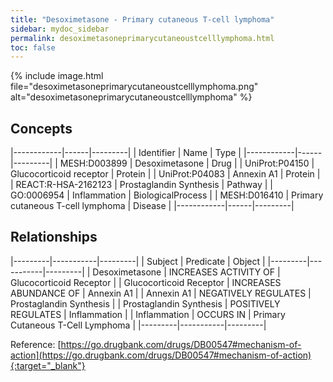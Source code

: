 ```yaml
---
title: "Desoximetasone - Primary cutaneous T-cell lymphoma"
sidebar: mydoc_sidebar
permalink: desoximetasoneprimarycutaneoustcelllymphoma.html
toc: false 
---
```


{% include image.html file="desoximetasoneprimarycutaneoustcelllymphoma.png" alt="desoximetasoneprimarycutaneoustcelllymphoma" %}

## Concepts

|------------|------|---------|
| Identifier | Name | Type    |
|------------|------|---------|
| MESH:D003899 | Desoximetasone | Drug |
| UniProt:P04150 | Glucocorticoid receptor | Protein |
| UniProt:P04083 | Annexin A1 | Protein |
| REACT:R-HSA-2162123 | Prostaglandin Synthesis | Pathway |
| GO:0006954 | Inflammation | BiologicalProcess |
| MESH:D016410 | Primary cutaneous T-cell lymphoma | Disease |
|------------|------|---------|

## Relationships

|---------|-----------|---------|
| Subject | Predicate | Object  |
|---------|-----------|---------|
| Desoximetasone | INCREASES ACTIVITY OF | Glucocorticoid Receptor |
| Glucocorticoid Receptor | INCREASES ABUNDANCE OF | Annexin A1 |
| Annexin A1 | NEGATIVELY REGULATES | Prostaglandin Synthesis |
| Prostaglandin Synthesis | POSITIVELY REGULATES | Inflammation |
| Inflammation | OCCURS IN | Primary Cutaneous T-Cell Lymphoma |
|---------|-----------|---------|

Reference: [https://go.drugbank.com/drugs/DB00547#mechanism-of-action](https://go.drugbank.com/drugs/DB00547#mechanism-of-action){:target="_blank"}
